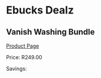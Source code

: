 
# Ebucks Dealz
## Vanish Washing Bundle
[Product Page](https://www.ebucks.com/web/shop/productSelected.do?prodId=1099042241&catId=909917204)

Price: R249.00

Savings: 


	